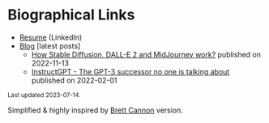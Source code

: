 # Biographical Links
- [Resume](https://www.linkedin.com/in/joao-leal/) (LinkedIn)
- [Blog](https://joaoleal.com/) [latest posts] 
  - [How Stable Diffusion, DALL-E 2 and MidJourney work?](https://www.joaoleal.com/how-stable-diffusion-dall-e-2-and-midjourney-work) published on 2022-11-13
  - [InstructGPT - The GPT-3 successor no one is talking about](https://www.joaoleal.com/blog-0) published on 2022-02-01

<small>Last updated 2023-07-14.</small>

Simplified & highly inspired by [Brett Cannon](https://github.com/brettcannon/brettcannon) version.
